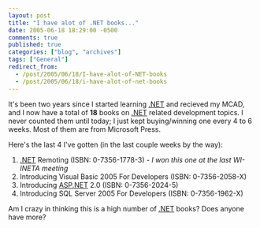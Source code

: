 ```yaml
---
layout: post
title: "I have alot of .NET books..."
date: 2005-06-18 18:29:00 -0500
comments: true
published: true
categories: ["blog", "archives"]
tags: ["General"]
redirect_from: 
  - /post/2005/06/18/I-have-alot-of-NET-books
  - /post/2005/06/18/i-have-alot-of-net-books
---
```

<!-- more -->
<P>It's been two years since I started learning <A title=.NET href="http://www.microsoft.com/net/" target=_blank>.NET</A> and recieved my MCAD, and I now&nbsp;have a total of <STRONG>18</STRONG> books on <A title=.NET href="http://www.microsoft.com/net/" target=_blank>.NET</A> related&nbsp;development topics. I never counted them until today; I just kept buying/winning one every 4 to 6 weeks. Most of them are from Microsoft Press.</P>
<P>Here's the last 4 I've gotten (in the last couple weeks by the way):</P>
<OL>
<LI><A title=.NET href="http://www.microsoft.com/net/" target=_blank>.NET</A> Remoting (ISBN: 0-7356-1778-3) - <EM>I won this one at the last WI-INETA meeting</EM>
<LI>Introducing Visual Basic 2005 For Developers (ISBN: 0-7356-2058-X) 
<LI>Introducing <A title=ASP.NET href="http://asp.net" target=_blank>ASP.NET</A> 2.0 (ISBN: 0-7356-2024-5) 
<LI>Introducing SQL Server 2005 For Developers (ISBN: 0-7356-1962-X)</LI></OL>
<P>Am I crazy in thinking this is a high number of <A title=.NET href="http://www.microsoft.com/net/" target=_blank>.NET</A> books? Does anyone have more?</P>
